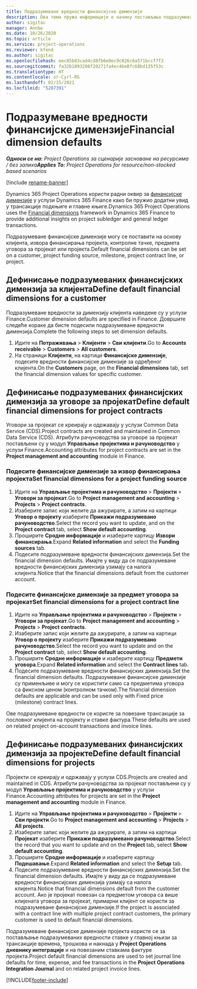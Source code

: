 ```yaml
---
title: Подразумеване вредности финансијске димензије
description: Ова тема пружа информације о начину постављања подразумеваних вредности финансијске димензије.
author: sigitac
manager: Annbe
ms.date: 10/26/2020
ms.topic: article
ms.service: project-operations
ms.reviewer: kfend
ms.author: sigitac
ms.openlocfilehash: eec85b83cad4cd8fb6e0ec9c026c6a571bccf7f2
ms.sourcegitcommit: fa32b1893286f20271fa4ec4be8fc68bd135f53c
ms.translationtype: HT
ms.contentlocale: sr-Cyrl-RS
ms.lasthandoff: 02/15/2021
ms.locfileid: "5287391"
---
```

# <a name="financial-dimension-defaults"></a><span data-ttu-id="475b9-103">Подразумеване вредности финансијске димензије</span><span class="sxs-lookup"><span data-stu-id="475b9-103">Financial dimension defaults</span></span>

<span data-ttu-id="475b9-104">_**Односи се на:** Project Operations за сценарије засноване на ресурсима / без залиха_</span><span class="sxs-lookup"><span data-stu-id="475b9-104">_**Applies To:** Project Operations for resource/non-stocked based scenarios_</span></span>

[!include [rename-banner](~/includes/cc-data-platform-banner.md)]

<span data-ttu-id="475b9-105">Dynamics 365 Project Operations користи радни оквир за [финансијске димензије](https://docs.microsoft.com/dynamics365/finance/general-ledger/financial-dimensions) у услузи Dynamics 365 Finance како би пружио додатни увид у трансакције подкњиге и главне књиге.</span><span class="sxs-lookup"><span data-stu-id="475b9-105">Dynamics 365 Project Operations uses the [Financial dimensions](https://docs.microsoft.com/dynamics365/finance/general-ledger/financial-dimensions) framework in Dynamics 365 Finance to provide additional insights on project subledger and general ledger transactions.</span></span>

<span data-ttu-id="475b9-106">Подразумеване финансијске димензије могу се поставити на основу клијента, извора финансирања пројекта, контролне тачке, предмета уговора за пројекат или пројекта.</span><span class="sxs-lookup"><span data-stu-id="475b9-106">Default financial dimensions can be set on a customer, project funding source, milestone, project contract line, or project.</span></span>

## <a name="define-default-financial-dimensions-for-a-customer"></a><span data-ttu-id="475b9-107">Дефинисање подразумеваних финансијских димензија за клијента</span><span class="sxs-lookup"><span data-stu-id="475b9-107">Define default financial dimensions for a customer</span></span>

<span data-ttu-id="475b9-108">Подразумеване вредности за димензију клијента наведене су у услузи Finance.</span><span class="sxs-lookup"><span data-stu-id="475b9-108">Customer dimension defaults are specified in Finance.</span></span> <span data-ttu-id="475b9-109">Довршите следеће кораке да бисте подесили подразумеване вредности димензија.</span><span class="sxs-lookup"><span data-stu-id="475b9-109">Complete the following steps to set dimension defaults.</span></span>

1. <span data-ttu-id="475b9-110">Идите на **Потраживања** > **Клијенти** > **Сви клијенти**.</span><span class="sxs-lookup"><span data-stu-id="475b9-110">Go to **Accounts receivable** > **Customers** > **All customers**.</span></span>
2. <span data-ttu-id="475b9-111">На страници **Клијенти**, на картици **Финансијске димензије**, подесите вредности финансијске димензије за одређеног клијента.</span><span class="sxs-lookup"><span data-stu-id="475b9-111">On the **Customers** page, on the **Financial dimensions** tab, set the financial dimension values for specific customer.</span></span>

## <a name="define-default-financial-dimensions-for-project-contracts"></a><span data-ttu-id="475b9-112">Дефинисање подразумеваних финансијских димензија за уговоре за пројекат</span><span class="sxs-lookup"><span data-stu-id="475b9-112">Define default financial dimensions for project contracts</span></span>

<span data-ttu-id="475b9-113">Уговори за пројекат се креирају и одржавају у услузи Common Data Service (CDS).</span><span class="sxs-lookup"><span data-stu-id="475b9-113">Project contracts are created and maintained in Common Data Service (CDS).</span></span> <span data-ttu-id="475b9-114">Атрибути рачуноводства за уговоре за пројекат постављени су у модул **Управљање пројектима и рачуноводство** у услузи Finance.</span><span class="sxs-lookup"><span data-stu-id="475b9-114">Accounting attributes for project contracts are set in the **Project management and accounting** module in Finance.</span></span>

### <a name="set-financial-dimensions-for-a-project-funding-source"></a><span data-ttu-id="475b9-115">Подесите финансијске димензије за извор финансирања пројекта</span><span class="sxs-lookup"><span data-stu-id="475b9-115">Set financial dimensions for a project funding source</span></span>

1. <span data-ttu-id="475b9-116">Идите на **Управљање пројектима и рачуноводство** > **Пројекти** > **Уговори за пројекат**.</span><span class="sxs-lookup"><span data-stu-id="475b9-116">Go to **Project management and accounting** > **Projects** > **Project contracts**.</span></span>
2. <span data-ttu-id="475b9-117">Изаберите запис који желите да ажурирате, а затим на картици **Уговор о пројекту** изаберите **Прикажи подразумевано рачуноводство**.</span><span class="sxs-lookup"><span data-stu-id="475b9-117">Select the record you want to update, and on the **Project contract** tab, select **Show default accounting**.</span></span>
3. <span data-ttu-id="475b9-118">Проширите **Сродне информације** и изаберите картицу **Извори финансирања**.</span><span class="sxs-lookup"><span data-stu-id="475b9-118">Expand **Related information** and select the **Funding sources** tab.</span></span>
4. <span data-ttu-id="475b9-119">Подесите подразумеване вредности финансијских димензија.</span><span class="sxs-lookup"><span data-stu-id="475b9-119">Set the financial dimension defaults.</span></span> <span data-ttu-id="475b9-120">Имајте у виду да се подразумеване вредности финансијских димензија узимају са налога клијента.</span><span class="sxs-lookup"><span data-stu-id="475b9-120">Notice that the financial dimensions default from the customer account.</span></span>

### <a name="set-financial-dimensions-for-a-project-contract-line"></a><span data-ttu-id="475b9-121">Подесите финансијске димензије за предмет уговора за пројекат</span><span class="sxs-lookup"><span data-stu-id="475b9-121">Set financial dimensions for a project contract line</span></span>

1. <span data-ttu-id="475b9-122">Идите на **Управљање пројектима и рачуноводство** > **Пројекти** > **Уговори за пројекат**.</span><span class="sxs-lookup"><span data-stu-id="475b9-122">Go to **Project management and accounting** > **Projects** > **Project contracts**.</span></span>
2. <span data-ttu-id="475b9-123">Изаберите запис који желите да ажурирате, а затим на картици **Уговор о пројекту** изаберите **Прикажи подразумевано рачуноводство**.</span><span class="sxs-lookup"><span data-stu-id="475b9-123">Select the record you want to update and on the **Project contract** tab, select **Show default accounting**.</span></span>
3. <span data-ttu-id="475b9-124">Проширите **Сродне информације** и изаберите картицу **Предмети уговора**.</span><span class="sxs-lookup"><span data-stu-id="475b9-124">Expand **Related information** and select the **Contract lines** tab.</span></span>
4. <span data-ttu-id="475b9-125">Подесите подразумеване вредности финансијских димензија.</span><span class="sxs-lookup"><span data-stu-id="475b9-125">Set the financial dimension defaults.</span></span> <span data-ttu-id="475b9-126">Подразумеване финансијске димензије су применљиве и могу се користити само са предметима уговора са фиксном ценом (контролном тачком).</span><span class="sxs-lookup"><span data-stu-id="475b9-126">The financial dimension defaults are applicable and can be used only with Fixed price (milestone) contract lines.</span></span>

<span data-ttu-id="475b9-127">Ове подразумеване вредности се користе за повезане трансакције за пословног клијента на пројекту и ставке фактура.</span><span class="sxs-lookup"><span data-stu-id="475b9-127">These defaults are used on related project on-account transactions and invoice lines.</span></span>

## <a name="define-default-financial-dimensions-for-projects"></a><span data-ttu-id="475b9-128">Дефинисање подразумеваних финансијских димензија за пројекте</span><span class="sxs-lookup"><span data-stu-id="475b9-128">Define default financial dimensions for projects</span></span>

<span data-ttu-id="475b9-129">Пројекти се креирају и одржавају у услузи CDS.</span><span class="sxs-lookup"><span data-stu-id="475b9-129">Projects are created and maintained in CDS.</span></span> <span data-ttu-id="475b9-130">Атрибути рачуноводства за пројекат постављени су у модул **Управљање пројектима и рачуноводство** у услузи Finance.</span><span class="sxs-lookup"><span data-stu-id="475b9-130">Accounting attributes for projects are set in the **Project management and accounting** module in Finance.</span></span>

1. <span data-ttu-id="475b9-131">Идите на **Управљање пројектима и рачуноводство** > **Пројекти** > **Сви пројекти**.</span><span class="sxs-lookup"><span data-stu-id="475b9-131">Go to **Project management and accounting** > **Projects** > **All projects**.</span></span>
2. <span data-ttu-id="475b9-132">Изаберите запис који желите да ажурирате, а затим на картици **Пројекат** изаберите **Прикажи подразумевано рачуноводство**.</span><span class="sxs-lookup"><span data-stu-id="475b9-132">Select the record that you want to update and on the **Project** tab, select **Show default accounting**.</span></span>
3. <span data-ttu-id="475b9-133">Проширите **Сродне информације** и изаберите картицу **Подешавање**.</span><span class="sxs-lookup"><span data-stu-id="475b9-133">Expand **Related information** and select the **Setup** tab.</span></span>
4. <span data-ttu-id="475b9-134">Подесите подразумеване вредности финансијских димензија.</span><span class="sxs-lookup"><span data-stu-id="475b9-134">Set the financial dimension defaults.</span></span> <span data-ttu-id="475b9-135">Имајте у виду да се подразумеване вредности финансијских димензија узимају са налога клијента.</span><span class="sxs-lookup"><span data-stu-id="475b9-135">Notice that financial dimensions default from the customer account.</span></span> <span data-ttu-id="475b9-136">Ако је пројекат повезан са предметом уговора са више клијената уговора за пројекат, примарни клијент се користи за подразумеване финансијске димензије.</span><span class="sxs-lookup"><span data-stu-id="475b9-136">If the project is associated with a contract line with multiple project contract customers, the primary customer is used to default financial dimensions.</span></span>

<span data-ttu-id="475b9-137">Подразумеване финансијске димензије пројекта користе се за постављање подразумеваних вредности ставке у главној књизи за трансакције времена, трошкова и накнада у **Project Operations дневнику интеграције** и на повезаним ставкама фактуре пројекта.</span><span class="sxs-lookup"><span data-stu-id="475b9-137">Project default financial dimensions are used to set journal line defaults for time, expense, and fee transactions in the **Project Operations Integration Journal** and on related project invoice lines.</span></span>


[!INCLUDE[footer-include](../includes/footer-banner.md)]